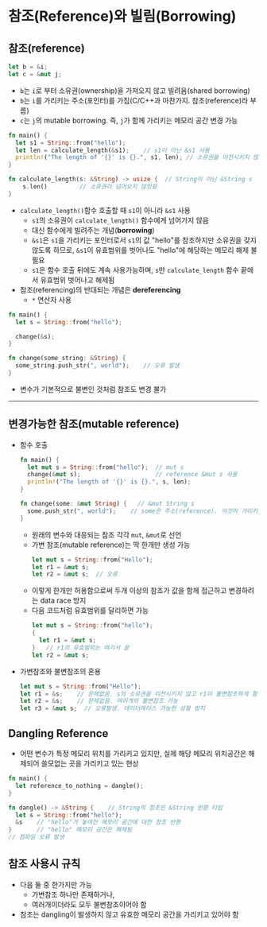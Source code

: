 # 참조(Reference)와 빌림(Borrowing)

## 참조(reference)
```rust
let b = &i;
let c = &mut j;
```
  * `b`는 `i`로 부터 소유권(ownership)을 가져오지 않고 빌려옴(shared borrowing)
  * `b`는 `i`를 가리키는 주소(포인터)를 가짐(C/C++과 마찬가지. 참조(reference)라 부름)
  * `c`는 `j`의 mutable borrowing. 즉, `j`가 함께 가리키는 메모리 공간 변경 가능

```rust
fn main() {
  let s1 = String::from("hello");
  let len = calculate_length(&s1);    // s1이 아닌 &s1 사용
  println!("The length of '{}' is {}.", s1, len); // 소유권을 이전시키지 않았으므로 s1 사용 가능
}

fn calculate_length(s: &String) -> usize {  // String이 아닌 &String s
    s.len()         // 소유권이 넘어오지 않았음
}
```
* `calculate_length()`함수 호출할 때 `s1`이 아니라 `&s1` 사용
  - `s1`의 소유권이 `calculate_length()` 함수에게 넘어가지 않음
  - 대신 함수에게 빌려주는 개념(**borrowing**)
  - `&s1`은 `s1`을 가리키는 포인터로서 `s1`의 값 "hello"를 참조하지만 소유권을 갖지 않도록 하므로, `&s1`이 유효범위를 벗어나도 "hello"에 해당하는 메모리 해제 불필요
  - `s1`은 함수 호출 뒤에도 계속 사용가능하며, `s`만 `calculate_length` 함수 끝에서 유효범위 벗어나고 해제됨
* 참조(referencing)의 반대되는 개념은 **dereferencing**
  - `*` 연산자 사용

```rust
fn main() {
  let s = String::from("hello");

  change(&s);
}

fn change(some_string: &String) {
  some_string.push_str(", world");    // 오류 발생
}
```
* 변수가 기본적으로 불변인 것처럼 참조도 변경 불가

----
## 변경가능한 참조(mutable reference)
* 함수 호출
  ```rust
  fn main() {
    let mut s = String::from("hello");  // mut s
    change(&mut s);                     // reference &mut s 사용
    println!("The length of '{}' is {}.", s, len);
  }

  fn change(some: &mut String) {   // &mut String s
    some.push_str(", world");    // some은 주소(reference). 이것이 가리키는 대상은 수정 가능
  }
  ```
  * 원래의 변수와 대응되는 참조 각각 `mut`, `&mut`로 선언
  * 가변 참조(mutable reference)는 딱 한개만 생성 가능
    ```rust
    let mut s = String::from("Hello");
    let r1 = &mut s;
    let r2 = &mut s;  // 오류
    ```
  * 이렇게 한개만 허용함으로써 두개 이상의 참조가 값을 함께 접근하고 변경하려는 data race 방지
  * 다음 코드처럼 유효범위를 달리하면 가능
    ```rust
    let mut s = String::from("hello");
    {
      let r1 = &mut s;
    }   // r1의 유효범위는 여기서 끝
    let r2 = &mut s;
    ```

* 가변참조와 불변참조의 혼용
  ```rust
  let mut s = String::from("Hello");
  let r1 = &s;    // 문제없음. s의 소유권을 이전시키지 않고 r1이 불변참조하게 함
  let r2 = &s;    // 문제없음. 여러개의 불변참조 가능
  let r3 = &mut s;  // 오류발생. 데이터레이스 가능한 상황 방지
  ```

## Dangling Reference
* 어떤 변수가 특정 메모리 위치를 가리키고 있지만, 실제 해당 메모리 위치공간은 해제되어 쓸모없는 곳을 가리키고 있는 현상
```rust
fn main() {
  let reference_to_nothing = dangle();
}

fn dangle() -> &String {    // String의 참조인 &String 반환 타입
  let s = String::from("hello");
  &s    // "hello"가 놓여진 메모리 공간에 대한 참조 반환
}       // "hello" 메모리 공간은 해제됨
// 컴파일 오류 발생
```

## 참조 사용시 규칙
* 다음 둘 중 한가지만 가능
  - 가변참조 하나만 존재하거나,
  - 여러개이더라도 모두 불변참조이어야 함
* 참조는 dangling이 발생하지 않고 유효한 메모리 공간을 가리키고 있어야 함
